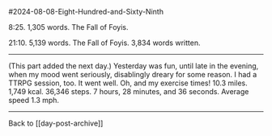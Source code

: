 #2024-08-08-Eight-Hundred-and-Sixty-Ninth

8:25.  1,305 words.  The Fall of Foyis.

21:10.  5,139 words.  The Fall of Foyis.  3,834 words written.

---
(This part added the next day.)  Yesterday was fun, until late in the evening, when my mood went seriously, disablingly dreary for some reason.  I had a TTRPG session, too.  It went well.  Oh, and my exercise times!  10.3 miles.  1,749 kcal.  36,346 steps.  7 hours, 28 minutes, and 36 seconds.  Average speed 1.3 mph.

---
Back to [[day-post-archive]]
